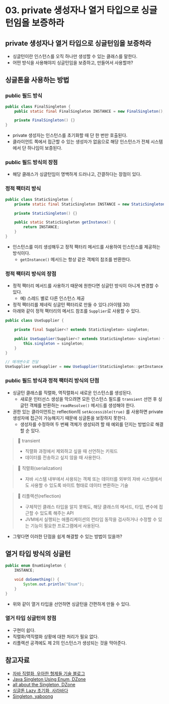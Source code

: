 # 03. private 생성자나 열거 타입으로 싱글턴임을 보증하라

## private 생성자나 열거 타입으로 싱글턴임을 보증하라

- 싱글턴이란 인스턴스를 오직 하나만 생성할 수 있는 클래스를 말한다.
- 어떤 방식을 사용해야지 싱글턴임을 보증하고, 만들어서 사용할까?

## 싱글톤을 사용하는 방법

### public 필드 방식

```java
public class FinalSingleton {
    public static final FinalSingleton INSTANCE = new FinalSingleton();

    private FinalSingleton() {}
}
```

- private 생성자는 인스턴스를 초기화할 때 단 한 번만 호출된다.
- 클라이언트 쪽에서 접근할 수 있는 생성자가 없음으로 해당 인스턴스가 전체 시스템에서 단 하나임이 보증된다.

### public 필드 방식의 장점

- 해당 클래스가 싱글턴임이 명백하게 드러나고, 간결하다는 장점이 있다.

### 정적 팩터리 방식

```java
public class StaticSingleton {
    private static final StaticSingleton INSTANCE = new StaticSingleton();

    private StaticSingleton() {}

    public static StaticSingleton getInstance() {
        return INSTANCE;
    }
}
```

- 인스턴스를 미리 생성해두고 정적 팩터리 메서드를 사용하여 인스턴스를 제공하는 방식이다.
    - `getInstance()` 메서드는 항상 같은 객체의 참조를 반환한다.

### 정적 팩터리 방식의 장점

- 정적 팩터리 메서드를 사용하기 때문에 원한다면 싱글턴 방식이 아니게 변경할 수 있다.
    - 예) 스레드 별로 다른 인스턴스 제공
- 정적 팩터리를 제네릭 싱글턴 팩터리로 만들 수 있다.(아이템 30)
- 아래와 같이 정적 팩터리의 메서드 참조를 `Supplier`로 사용할 수 있다.

```java
public class UseSupplier {

    private final Supplier<? extends StaticSingleton> singleton;

    public UseSupplier(Supplier<? extends StaticSingleton> singleton) {
        this.singleton = singleton;
    }
}

// 매개변수로 전달
UseSupplier useSupplier = new UseSupplier(StaticSingleton::getInstance);
```

### public 필드 방식과 정적 팩터리 방식의 단점

- 싱글턴 클래스를 직렬화, 역직렬화시 새로운 인스턴스를 생성된다.
    - 새로운 인터선스 생성을 막으려면 모든 인스턴스 필드를 `transient` 선언 후 싱글턴 객체를 반환하는 `readResolve()`  메서드를 생성해야 한다.
- 권한 있는 클라이언트는 reflection의 `setAccessible(true)` 를 사용하면 private 생성자에 접근이 가능해지기 때문에 싱글톤을 보장하지 못한다.
    - 생성자를 수정하여 두 번째 객체가 생성되려 할 때 예외를 던지는 방법으로 해결할 순 있다.

> 📌 transient
> 
> - 직렬화 과정에서 제외하고 싶을 때 선언하는 키워드
> - 데이터를 전송하고 싶지 않을 때 사용한다.

> 📌 직렬화(serialization)
> 
> - 자바 시스템 내부에서 사용되는 객체 또는 데이터를 외부의 자바 시스템에서도 사용할 수 있도록 바이트 형태로 데이터 변환하는 기술

> 📌 리플렉션(reflection)
> 
> - 구체적인 클래스 타입을 알지 못해도, 해당 클래스의 메서드, 타입, 변수에 접근할 수 있도록 해주는 API
> - JVM에서 실행되는 애플리케이션의 런타임 동작을 검사하거나 수정할 수 있는 기능이 필요한 프로그램에서 사용된다.

- 그렇다면 이러한 단점을 쉽게 해결할 수 있는 방법이 있을까?

## 열거 타입 방식의 싱글턴

```java
public enum EnumSingleton {
    INSTANCE;

    void doSomething() {
        System.out.println("Enum");
    }
}
```

- 위와 같이 열거 타입을 선언하면 싱글턴을 간편하게 만들 수 있다.

### 열거 타입 싱글턴의 장점

- 구현이 쉽다.
- 직렬화/역직렬화 상황에 대한 처리가 필요 없다.
- 리플렉션 공격에도 제 2의 인스턴스가 생성되는 것을 막아준다.

## 참고자료

- [자바 직렬화, 우아한 형제들 기술 블로그](https://techblog.woowahan.com/2550/)
- [Java Singleton Using Enum, DZone](https://dzone.com/articles/java-singletons-using-enum)
- [all about the Singleton, DZone](https://dzone.com/articles/all-about-the-singleton)
- [싱글톤 Lazy 초기화, 사라바다](https://sabarada.tistory.com/128)
- [Singleton, yaboong](https://yaboong.github.io/design-pattern/2018/09/28/thread-safe-singleton-patterns/)